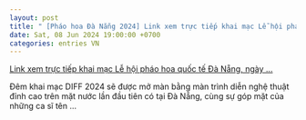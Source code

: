 ```yaml
---
layout: post
title: " [Pháo hoa Đà Nẵng 2024] Link xem trực tiếp khai mạc Lễ hội pháo hoa quốc tế Đà Nẵng, ngày ..."
date: Sat, 08 Jun 2024 19:00:00 +0700
categories: entries VN
---
```

[Link xem trực tiếp khai mạc Lễ hội pháo hoa quốc tế Đà Nẵng, ngày ...](https://congthuong.vn/link-xem-truc-tiep-dem-khai-mac-le-hoi-phao-hoa-quoc-te-da-nang-ngay-86-doi-viet-nam-phap-325081.html)

Đêm khai mạc DIFF 2024 sẽ được mở màn bằng màn trình diễn nghệ thuật đỉnh cao trên mặt nước lần đầu tiên có tại Đà Nẵng, cùng sự góp mặt của những ca sĩ tên ...


